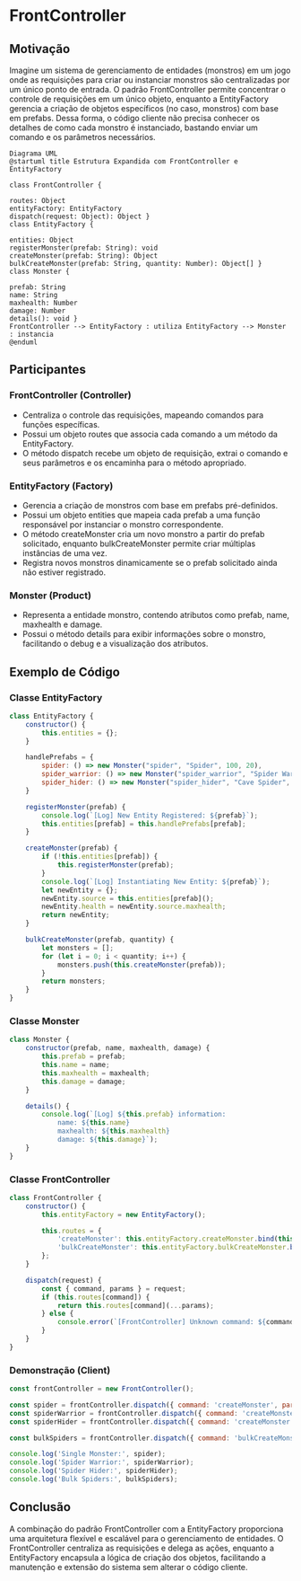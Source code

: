 # FrontController

## Motivação
Imagine um sistema de gerenciamento de entidades (monstros) em um jogo onde as requisições para criar ou instanciar monstros são centralizadas por um único ponto de entrada. O padrão FrontController permite concentrar o controle de requisições em um único objeto, enquanto a EntityFactory gerencia a criação de objetos específicos (no caso, monstros) com base em prefabs. Dessa forma, o código cliente não precisa conhecer os detalhes de como cada monstro é instanciado, bastando enviar um comando e os parâmetros necessários.

```plantuml
Diagrama UML
@startuml title Estrutura Expandida com FrontController e EntityFactory

class FrontController {

routes: Object
entityFactory: EntityFactory
dispatch(request: Object): Object }
class EntityFactory {

entities: Object
registerMonster(prefab: String): void
createMonster(prefab: String): Object
bulkCreateMonster(prefab: String, quantity: Number): Object[] }
class Monster {

prefab: String
name: String
maxhealth: Number
damage: Number
details(): void }
FrontController --> EntityFactory : utiliza EntityFactory --> Monster : instancia
@enduml
``` 
## Participantes

### FrontController (Controller)
- Centraliza o controle das requisições, mapeando comandos para funções específicas.
- Possui um objeto routes que associa cada comando a um método da EntityFactory.
- O método dispatch recebe um objeto de requisição, extrai o comando e seus parâmetros e os encaminha para o método apropriado.


### EntityFactory (Factory)
- Gerencia a criação de monstros com base em prefabs pré-definidos.
- Possui um objeto entities que mapeia cada prefab a uma função responsável por instanciar o monstro correspondente.
- O método createMonster cria um novo monstro a partir do prefab solicitado, enquanto bulkCreateMonster permite criar múltiplas instâncias de uma vez.
- Registra novos monstros dinamicamente se o prefab solicitado ainda não estiver registrado.


### Monster (Product)
- Representa a entidade monstro, contendo atributos como prefab, name, maxhealth e damage.
- Possui o método details para exibir informações sobre o monstro, facilitando o debug e a visualização dos atributos.

## Exemplo de Código


### Classe EntityFactory

```js
class EntityFactory {
    constructor() {
        this.entities = {};
    }

    handlePrefabs = {
        spider: () => new Monster("spider", "Spider", 100, 20),
        spider_warrior: () => new Monster("spider_warrior", "Spider Warrior", 200, 40),
        spider_hider: () => new Monster("spider_hider", "Cave Spider", 600, 20)
    }

    registerMonster(prefab) {
        console.log(`[Log] New Entity Registered: ${prefab}`);
        this.entities[prefab] = this.handlePrefabs[prefab];
    }

    createMonster(prefab) {
        if (!this.entities[prefab]) {
            this.registerMonster(prefab);
        }
        console.log(`[Log] Instantiating New Entity: ${prefab}`);
        let newEntity = {};
        newEntity.source = this.entities[prefab]();
        newEntity.health = newEntity.source.maxhealth;
        return newEntity;
    }

    bulkCreateMonster(prefab, quantity) {
        let monsters = [];
        for (let i = 0; i < quantity; i++) {
            monsters.push(this.createMonster(prefab));
        }
        return monsters;
    }
}

```

### Classe Monster
```js
class Monster {
    constructor(prefab, name, maxhealth, damage) {
        this.prefab = prefab;
        this.name = name;
        this.maxhealth = maxhealth;
        this.damage = damage;
    }

    details() {
        console.log(`[Log] ${this.prefab} information:
            name: ${this.name}
            maxhealth: ${this.maxhealth}
            damage: ${this.damage}`);
    }
}
```

### Classe FrontController

```js
class FrontController {
    constructor() {
        this.entityFactory = new EntityFactory();

        this.routes = {
            'createMonster': this.entityFactory.createMonster.bind(this.entityFactory),
            'bulkCreateMonster': this.entityFactory.bulkCreateMonster.bind(this.entityFactory)
        };
    }

    dispatch(request) {
        const { command, params } = request;
        if (this.routes[command]) {
            return this.routes[command](...params);
        } else {
            console.error(`[FrontController] Unknown command: ${command}`);
        }
    }
}
``` 

### Demonstração (Client)
```js
const frontController = new FrontController();

const spider = frontController.dispatch({ command: 'createMonster', params: ['spider'] });
const spiderWarrior = frontController.dispatch({ command: 'createMonster', params: ['spider_warrior'] });
const spiderHider = frontController.dispatch({ command: 'createMonster', params: ['spider_hider'] });

const bulkSpiders = frontController.dispatch({ command: 'bulkCreateMonster', params: ['spider', 6] });

console.log('Single Monster:', spider);
console.log('Spider Warrior:', spiderWarrior);
console.log('Spider Hider:', spiderHider);
console.log('Bulk Spiders:', bulkSpiders);
```
## Conclusão
A combinação do padrão FrontController com a EntityFactory proporciona uma arquitetura flexível e escalável para o gerenciamento de entidades. O FrontController centraliza as requisições e delega as ações, enquanto a EntityFactory encapsula a lógica de criação dos objetos, facilitando a manutenção e extensão do sistema sem alterar o código cliente.
